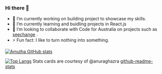 ### Hi there 👋

<!--
**Amutha37/Amutha37** is a ✨ _special_ ✨ repository because its `README.md` (this file) appears on your GitHub profile.

Here are some ideas to get you started:

- 🔭 I’m working on building project to showcase my skills.
- 🌱 I’m currently learning ...
- 👯 I’m looking to collaborate on ...
- 🤔 I’m looking for help with ...
- 💬 Ask me about ...
- 📫 How to reach me: ...
- 😄 Pronouns: ...
- ⚡ Fun fact: ...
- Seechange.(https://github.com/Amutha37/civic-makers-climate-change-visualization#about-the-project).
-->
- 🔭 I’m currently working on building project to showcase my skills.
- 🌱 I’m currently learning and buidling projects in React.js
-  👯 I’m looking to collaborate with Code for Australia on projects such as [seechange](https://github.com/CodeforAustralia/seechange) .
- ⚡ Fun fact: I like to turn nothing into something. 
<!-- Stats cards -->
[![Amutha GitHub stats](https://github-readme-stats.vercel.app/api?username=Amutha37&theme=cobalt&show_icons=true)](https://github.com/Amutha37/github-readme-stats)

[![Top Langs](https://github-readme-stats.vercel.app/api/top-langs/?username=Amutha37&layout=compact&theme=cobalt)](https://github.com/Amutha37/github-readme-stats)
Stats cards are courtesy of @anuraghazra [github-readme-stats](https://github.com/anuraghazra/github-readme-stats)
